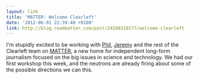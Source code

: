```yaml
---
layout: link
title: 'MATTER: Welcome Clearleft'
date: '2012-06-01 22:39:40 +0100'
link: http://blog.readmatter.com/post/24208310277/welcome-clearleft
---
```

I'm stupidly excited to be working with [Phil][1], [Jeremy][2] and the rest of the Clearleft team on [MATTER][3], a new home for independent long-form journalism focused on the big issues in science and technology. We had our first workshop this week, and the neutrons are already firing about some of the possible directions we can this.

[1]: http://gyford.com/
[2]: http://adactio.com/
[3]: http://readmatter.com/